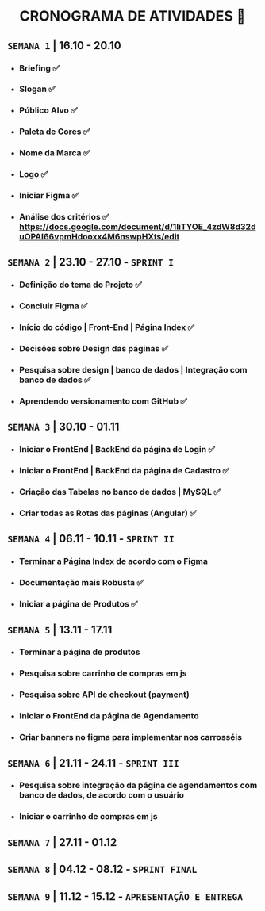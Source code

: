 <h1 align="center"> CRONOGRAMA DE ATIVIDADES 📅 </h1>

## `SEMANA 1` |  16.10 - 20.10 
- ### Briefing ✅
- ### Slogan ✅
- ### Público Alvo ✅
- ### Paleta de Cores ✅
- ### Nome da Marca ✅
- ### Logo ✅
- ### Iniciar Figma ✅
- ### Análise dos critérios ✅ https://docs.google.com/document/d/1IiTYOE_4zdW8d32duOPAI66vpmHdooxx4M6nswpHXts/edit


## `SEMANA 2` | 23.10 - 27.10 - `SPRINT I`
- ### Definição do tema do Projeto ✅
- ### Concluir Figma ✅
- ### Início do código | Front-End | Página Index ✅
- ### Decisões sobre Design das páginas ✅
- ### Pesquisa sobre design | banco de dados | Integração com banco de dados ✅
- ### Aprendendo versionamento com GitHub ✅

## `SEMANA 3` | 30.10 - 01.11
- ### Iniciar o FrontEnd | BackEnd da página de Login ✅
- ### Iniciar o FrontEnd | BackEnd da página de Cadastro ✅
- ### Criação das Tabelas no banco de dados | MySQL ✅
- ### Criar todas as Rotas das páginas (Angular) ✅


## `SEMANA 4` | 06.11 - 10.11 - `SPRINT II`
- ### Terminar a Página Index de acordo com o Figma
- ### Documentação mais Robusta ✅
- ### Iniciar a página de Produtos ✅
  
## `SEMANA 5` | 13.11 - 17.11
- ### Terminar a página de produtos
- ### Pesquisa sobre carrinho de compras em js
- ### Pesquisa sobre API de checkout (payment)
- ### Iniciar o FrontEnd da página de Agendamento
- ### Criar banners no figma para implementar nos carrosséis

## `SEMANA 6` | 21.11 - 24.11 - `SPRINT III`
- ### **Pesquisa sobre integração da página de agendamentos com banco de dados, de acordo com o usuário**
- ### Iniciar o carrinho de compras em js

## `SEMANA 7` | 27.11 - 01.12

## `SEMANA 8` | 04.12 - 08.12 - `SPRINT FINAL`

## `SEMANA 9` | 11.12 - 15.12 - `APRESENTAÇÃO E ENTREGA`
